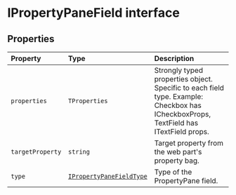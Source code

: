 # IPropertyPaneField interface










## Properties

| Property	   | Type	| Description|
|:-------------|:-------|:-----------|
|`properties`      | `TProperties` | Strongly typed properties object. Specific to each field type.  Example: Checkbox has ICheckboxProps, TextField has ITextField props.     |
|`targetProperty`      | `string` | Target property from the web part's property bag. |
|`type`      | [`IPropertyPaneFieldType`](../sp-client-preview/ipropertypanefieldtype.md) | Type of the PropertyPane field. |





